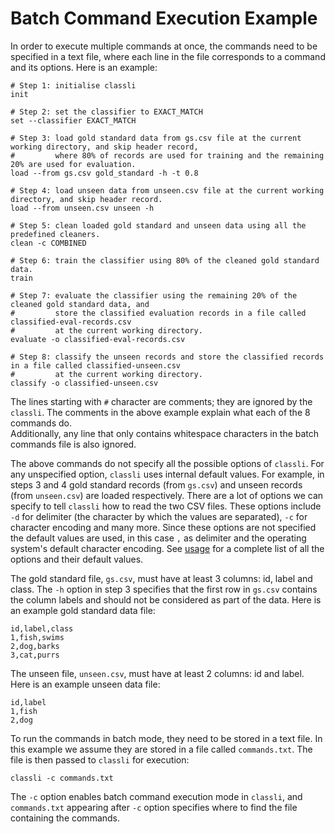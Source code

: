 # Batch Command Execution Example

In order to execute multiple commands at once, the commands need to be specified in a text file, where each line in the file corresponds to a command and its options.
Here is an example:

    # Step 1: initialise classli
    init
    
    # Step 2: set the classifier to EXACT_MATCH
    set --classifier EXACT_MATCH
    
    # Step 3: load gold standard data from gs.csv file at the current working directory, and skip header record,
    #         where 80% of records are used for training and the remaining 20% are used for evaluation.
    load --from gs.csv gold_standard -h -t 0.8
    
    # Step 4: load unseen data from unseen.csv file at the current working directory, and skip header record.
    load --from unseen.csv unseen -h
    
    # Step 5: clean loaded gold standard and unseen data using all the predefined cleaners.
    clean -c COMBINED
    
    # Step 6: train the classifier using 80% of the cleaned gold standard data.
    train
    
    # Step 7: evaluate the classifier using the remaining 20% of the cleaned gold standard data, and
    #         store the classified evaluation records in a file called classified-eval-records.csv 
    #         at the current working directory.
    evaluate -o classified-eval-records.csv
    
    # Step 8: classify the unseen records and store the classified records in a file called classified-unseen.csv
    #         at the current working directory. 
    classify -o classified-unseen.csv
    

The lines starting with `#` character are comments; they are ignored by the `classli`. The comments in the above example explain what each of the 8 commands do.  
Additionally, any line that only contains whitespace characters in the batch commands file is also ignored.

The above commands do not specify all the possible options of `classli`. 
For any unspecified option, `classli` uses internal default values.
For example, in steps 3 and 4 gold standard records (from `gs.csv`) and unseen records (from `unseen.csv`) are loaded respectively. 
There are a lot of options we can specify to tell `classli` how to read the two CSV files. These options include `-d` for delimiter (the character by which the values are separated), `-c` for character encoding and many more.
Since these options are not specified the default values are used, in this case `,` as delimiter and the operating system's default character encoding. See [usage](usage.html) for a complete list of all the options and their default values.

The gold standard file, `gs.csv`, must have at least 3 columns: id, label and class. The `-h` option in step 3 specifies that the first row in `gs.csv` contains the column labels and should not be considered as part of the data. Here is an example gold standard data file:

    id,label,class
    1,fish,swims
    2,dog,barks
    3,cat,purrs

The unseen file, `unseen.csv`, must have at least 2 columns: id and label. Here is an example unseen data file:

    id,label
    1,fish
    2,dog


To run the commands in batch mode, they need to be stored in a text file. In this example we assume they are stored in a file called `commands.txt`.
The file is then passed to `classli` for execution:

    classli -c commands.txt

The `-c` option enables batch command execution mode in `classli`, and `commands.txt` appearing after `-c` option specifies where to find the file containing the commands.


